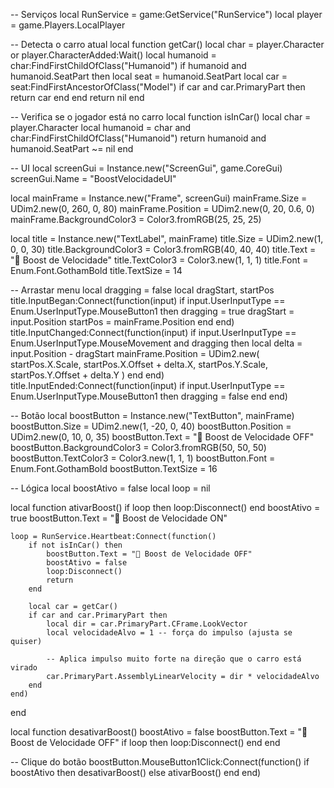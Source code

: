 -- Serviços
local RunService = game:GetService("RunService")
local player = game.Players.LocalPlayer

-- Detecta o carro atual
local function getCar()
	local char = player.Character or player.CharacterAdded:Wait()
	local humanoid = char:FindFirstChildOfClass("Humanoid")
	if humanoid and humanoid.SeatPart then
		local seat = humanoid.SeatPart
		local car = seat:FindFirstAncestorOfClass("Model")
		if car and car.PrimaryPart then
			return car
		end
	end
	return nil
end

-- Verifica se o jogador está no carro
local function isInCar()
	local char = player.Character
	local humanoid = char and char:FindFirstChildOfClass("Humanoid")
	return humanoid and humanoid.SeatPart ~= nil
end

-- UI
local screenGui = Instance.new("ScreenGui", game.CoreGui)
screenGui.Name = "BoostVelocidadeUI"

local mainFrame = Instance.new("Frame", screenGui)
mainFrame.Size = UDim2.new(0, 260, 0, 80)
mainFrame.Position = UDim2.new(0, 20, 0.6, 0)
mainFrame.BackgroundColor3 = Color3.fromRGB(25, 25, 25)

local title = Instance.new("TextLabel", mainFrame)
title.Size = UDim2.new(1, 0, 0, 30)
title.BackgroundColor3 = Color3.fromRGB(40, 40, 40)
title.Text = "🚀 Boost de Velocidade"
title.TextColor3 = Color3.new(1, 1, 1)
title.Font = Enum.Font.GothamBold
title.TextSize = 14

-- Arrastar menu
local dragging = false
local dragStart, startPos
title.InputBegan:Connect(function(input)
	if input.UserInputType == Enum.UserInputType.MouseButton1 then
		dragging = true
		dragStart = input.Position
		startPos = mainFrame.Position
	end
end)
title.InputChanged:Connect(function(input)
	if input.UserInputType == Enum.UserInputType.MouseMovement and dragging then
		local delta = input.Position - dragStart
		mainFrame.Position = UDim2.new(
			startPos.X.Scale, startPos.X.Offset + delta.X,
			startPos.Y.Scale, startPos.Y.Offset + delta.Y
		)
	end
end)
title.InputEnded:Connect(function(input)
	if input.UserInputType == Enum.UserInputType.MouseButton1 then
		dragging = false
	end
end)

-- Botão
local boostButton = Instance.new("TextButton", mainFrame)
boostButton.Size = UDim2.new(1, -20, 0, 40)
boostButton.Position = UDim2.new(0, 10, 0, 35)
boostButton.Text = "🚀 Boost de Velocidade OFF"
boostButton.BackgroundColor3 = Color3.fromRGB(50, 50, 50)
boostButton.TextColor3 = Color3.new(1, 1, 1)
boostButton.Font = Enum.Font.GothamBold
boostButton.TextSize = 16

-- Lógica
local boostAtivo = false
local loop = nil

local function ativarBoost()
	if loop then loop:Disconnect() end
	boostAtivo = true
	boostButton.Text = "🚀 Boost de Velocidade ON"

	loop = RunService.Heartbeat:Connect(function()
		if not isInCar() then
			boostButton.Text = "🚀 Boost de Velocidade OFF"
			boostAtivo = false
			loop:Disconnect()
			return
		end

		local car = getCar()
		if car and car.PrimaryPart then
			local dir = car.PrimaryPart.CFrame.LookVector
			local velocidadeAlvo = 1 -- força do impulso (ajusta se quiser)

			-- Aplica impulso muito forte na direção que o carro está virado
			car.PrimaryPart.AssemblyLinearVelocity = dir * velocidadeAlvo
		end
	end)
end

local function desativarBoost()
	boostAtivo = false
	boostButton.Text = "🚀 Boost de Velocidade OFF"
	if loop then loop:Disconnect() end
end

-- Clique do botão
boostButton.MouseButton1Click:Connect(function()
	if boostAtivo then
		desativarBoost()
	else
		ativarBoost()
	end
end)
